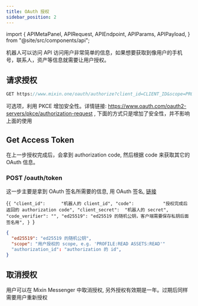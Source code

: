 ```yaml
---
title: OAuth 授权
sidebar_position: 2
---
```


import {
  APIMetaPanel,
  APIRequest,
  APIEndpoint,
  APIParams,
  APIPayload,
} from "@site/src/components/api";

机器人可以访问 API 访问用户非常简单的信息，如果想要获取到像用户的手机号，联系人，资产等信息就需要让用户授权。

## 请求授权

```sass
GET https://www.mixin.one/oauth/authorize?client_id=CLIENT_ID&scope=PROFILE:READ+ASSETS:READ&response_type=code&return_to=
```

<APIParams
  p-client_id="机器人 client_id"
  p-client_id-required={true}
  p-scope="私有需要签名"
  p-scope-required={true}
  p-response_type="返回的 authorization code"
  p-response_type-required={true}
  p-state="可选项, 应用生成的 base64 的字符串. 详细介绍: https://auth0.com/docs/secure/attack-protection/state-parameters"
/>

可选项，利用 PKCE 增加安全性。详情链接: https://www.oauth.com/oauth2-servers/pkce/authorization-request , 下面的方式只是增加了安全性，并不影响上面的使用

<APIParams
  p-client_id="机器人 client_id"
  p-client_id-required={true}
  p-scope="私有需要签名"
  p-scope-required={true}
  p-response_type="返回的 authorization code"
  p-response_type-required={true}
  p-state="可选项, 应用生成的 base64 的字符串. 详细介绍: https://auth0.com/docs/secure/attack-protection/state-parameters"
  p-code_challenge="code challenge 由客户端生成 随机的 code verifier, 然后 SHA256 编码后的结果."
  p-code_challenge_method="默认 `SHA256`"
/>

## Get Access Token

在上一步授权完成后，会拿到 authorization code, 然后根据 code 来获取其它的 OAuth 信息。

### POST /oauth/token

这一步主要是拿到 OAuth 签名所需要的信息, 用 OAuth 签名, [链接](/zh-CN/docs/api/guide#oauth-用户签名)

<APIEndpoint url="/oauth/token" />

<APIPayload>{`{
  "client_id":      "机器人的 client_id",
  "code":           "授权完成后返回的 authorization code",
  "client_secret":  "机器人的 secret",
  "code_verifier": "",
  "ed25519": "ed25519 的随机公钥，客户端需要保存私钥后面签名用",
}
`}</APIPayload>

<APIRequest
  title="Get access token"
  method="POST"
  isPublic
  url="/oauth/token --data PAYLOAD"
/>

```json title="Response"
{
  "ed25519": "ed25519 的随机公钥",
  "scope": "用户授权的 scope, e.g. 'PROFILE:READ ASSETS:READ'"
  "authorization_id": "authorization 的 id",
}
```

## 取消授权

用户可以在 Mixin Messenger 中取消授权, 另外授权有效期是一年。过期后同样需要用户重新授权
